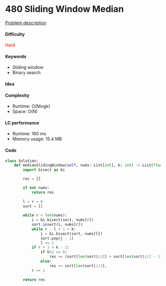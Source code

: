 480 Sliding Window Median
=======================
[Problem description](https://leetcode.com/problems/sliding-window-median/)

#### Difficulty
<span style="color:red">Hard</span>

#### Keywords
- Sliding window
- Binary search
  
#### Idea


#### Complexity
- Runtime: O(Nlogk)
- Space: O(N)
  
#### LC performance
- Runtime: 160 ms
- Memory usage: 15.4 MB

#### Code
```python
class Solution:
    def medianSlidingWindow(self, nums: List[int], k: int) -> List[float]:
        import bisect as bi

        res = []

        if not nums:
            return res
        
        l = r = 0
        sort = []
        
        while r < len(nums):
            i = bi.bisect(sort, nums[r])
            sort.insert(i, nums[r])
            while r - l + 1 > k:
                j = bi.bisect(sort, nums[l])
                sort.pop(j - 1)
                l += 1
            if r + 1 > k - 1:
                if k%2 == 0:
                    res += (sort[len(sort)//2] + sort[len(sort)//2 - 1])/2,
                else:
                    res += sort[len(sort)//2],
            r += 1
            
        return res
```